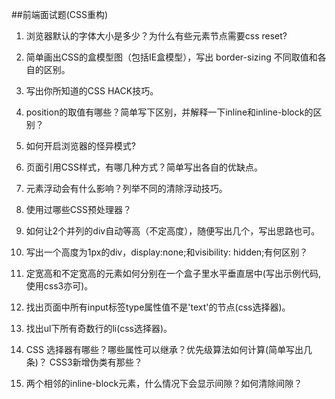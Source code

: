 ##前端面试题(CSS重构)

1. 浏览器默认的字体大小是多少？为什么有些元素节点需要css reset? 

2. 简单画出CSS的盒模型图（包括IE盒模型），写出 border-sizing 不同取值和各自的区别。

3. 写出你所知道的CSS HACK技巧。

4. position的取值有哪些？简单写下区别，并解释一下inline和inline-block的区别？

5. 如何开启浏览器的怪异模式?

6. 页面引用CSS样式，有哪几种方式？简单写出各自的优缺点。

7. 元素浮动会有什么影响？列举不同的清除浮动技巧。

8. 使用过哪些CSS预处理器？

9. 如何让2个并列的div自动等高（不定高度），随便写出几个，写出思路也可。

10. 写出一个高度为1px的div，display:none;和visibility: hidden;有何区别？

11. 定宽高和不定宽高的元素如何分别在一个盒子里水平垂直居中(写出示例代码,使用css3亦可)。

12. 找出页面中所有input标签type属性值不是'text'的节点(css选择器)。

13. 找出ul下所有奇数行的li(css选择器)。

14. CSS 选择器有哪些？哪些属性可以继承？优先级算法如何计算(简单写出几条)？ CSS3新增伪类有那些？

15. 两个相邻的inline-block元素，什么情况下会显示间隙？如何清除间隙？

